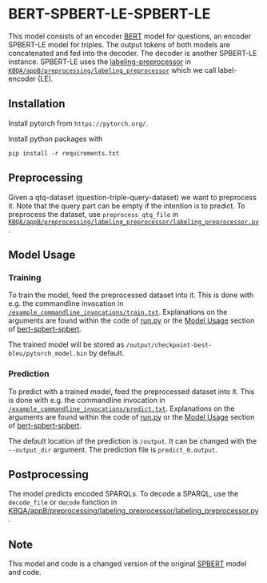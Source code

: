 # BERT-SPBERT-LE-SPBERT-LE
This model consists of an encoder [BERT](https://arxiv.org/abs/1810.04805) model for questions, an encoder SPBERT-LE model for triples. The output tokens of 
both models are concatenated and fed into the decoder. The decoder is another SPBERT-LE instance.
SPBERT-LE uses the [labeling-preprocessor](../../preprocessing/labeling_preprocessor/README.md) in [`KBQA/appB/preprocessing/labeling_preprocessor`](../../preprocessing/labeling_preprocessor) which we call
label-encoder (LE).

## Installation

Install pytorch from `https://pytorch.org/`.

Install python packages with
```
pip install -r requirements.txt
```

## Preprocessing
Given a qtq-dataset (question-triple-query-dataset) we want to preprocess it. Note that the query part can be empty if 
the intention is to predict. To preprocess the dataset, use `preprocess_qtq_file` in 
[`KBQA/appB/preprocessing/labeling_preprocessor/labeling_preprocessor.py`](../../preprocessing/labeling_preprocessor/labeling_preprocessor.py).

## Model Usage

### Training
To train the model, feed the preprocessed dataset into it. This is done with e.g. the commandline invocation in 
[`/example_commandline_invocations/train.txt`](example_commandline_invocations/train.txt). Explanations on the 
arguments are found within the code of [run.py](run.py) or the 
[Model Usage](../bert_spbert_spbert/README.md#model-usage) section of 
[bert-spbert-spbert](../bert_spbert_spbert/README.md).

The trained model will be stored as `/output/checkpoint-best-bleu/pytorch_model.bin` by default.

### Prediction
To predict with a trained model, feed the preprocessed dataset into it. This is done with e.g. the commandline 
invocation in 
[`/example_commandline_invocations/predict.txt`](example_commandline_invocations/predict.txt). Explanations on the 
arguments are found within the code of [run.py](run.py) or the 
[Model Usage](../bert_spbert_spbert/README.md#model-usage) section of 
[bert-spbert-spbert](../bert_spbert_spbert/README.md).

The default location of the prediction is `/output`. It can be changed with the 
`--output_dir` argument. The prediction file is `predict_0.output`.

## Postprocessing
The model predicts encoded SPARQLs. To decode a SPARQL, use the `decode_file` or `decode` function in 
[KBQA/appB/preprocessing/labeling_preprocessor/labeling_preprocessor.py](../../preprocessing/labeling_preprocessor/labeling_preprocessor.py).

## Note
This model and code is a changed version of the original [SPBERT](https://arxiv.org/abs/2106.09997) model and code.


